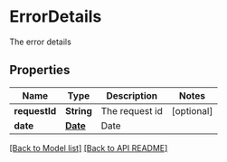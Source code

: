 # ErrorDetails

The error details

## Properties
Name | Type | Description | Notes
------------ | ------------- | ------------- | -------------
**requestId** | **String** | The request id |  [optional]
**date** | [**Date**](Date.md) | Date | 




[[Back to Model list]](Models.md) [[Back to API README]](README.md)
